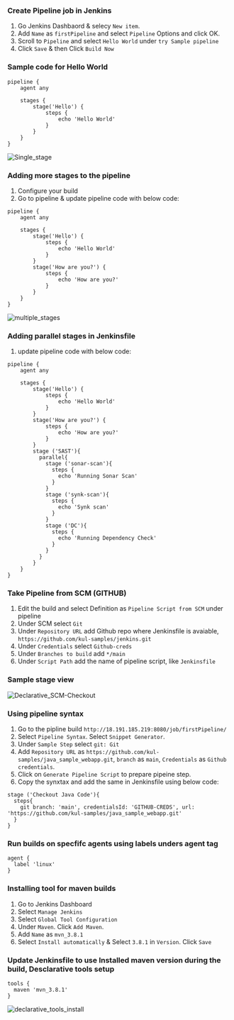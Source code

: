 ### Create Pipeline job in Jenkins
1. Go Jenkins Dashbaord & selecy `New item`.
2. Add `Name` as `firstPipeline` and select `Pipeline` Options and click OK.
3. Scroll to `Pipeline` and select `Hello World` under `try Sample pipeline`
4. Click `Save` & then Click `Build Now`
### Sample code for Hello World
```
pipeline {
    agent any

    stages {
        stage('Hello') {
            steps {
                echo 'Hello World'
            }
        }
    }
}
```
![Single_stage](https://github.com/kul-samples/jenkins/blob/main/labs/Single_stage.PNG?raw=true)

### Adding more stages to the pipeline
1. Configure your build
2. Go to pipeline & update pipeline code with below code:
```
pipeline {
    agent any

    stages {
        stage('Hello') {
            steps {
                echo 'Hello World'
            }
        }
        stage('How are you?') {
            steps {
                echo 'How are you?'
            }
        }
    }
}
```
![multiple_stages](https://github.com/kul-samples/jenkins/blob/main/labs/multiple_stages.PNG?raw=true)

### Adding parallel stages in Jenkinsfile
1. update pipeline code with below code:
```
pipeline {
    agent any

    stages {
        stage('Hello') {
            steps {
                echo 'Hello World'
            }
        }
        stage('How are you?') {
            steps {
                echo 'How are you?'
            }
        }
        stage ('SAST'){
          parallel{
            stage ('sonar-scan'){
              steps {
                echo 'Running Sonar Scan'
              }
            }
            stage ('synk-scan'){
              steps {
                echo 'Synk scan'
              }
            }
            stage ('DC'){
              steps {
                echo 'Running Dependency Check'
              }
            }
          }
        }
    }
}
```

### Take Pipeline from SCM (GITHUB)
1. Edit the build and select Definition as `Pipeline Script from SCM` under pipeline
2. Under SCM select `Git`
3. Under `Repository URL` add Github repo where Jenkinsfile is avaiable, `https://github.com/kul-samples/jenkins.git`
4. Under `Credentials` select `Github-creds`
5. Under `Branches to build` add `*/main`
6. Under `Script Path` add the name of pipeline script, like `Jenkinsfile`
### Sample stage view
![Declarative_SCM-Checkout](https://github.com/kul-samples/jenkins/blob/main/labs/declarative_scm_checkout.PNG?raw=true)

### Using pipeline syntax
1. Go to the pipline build `http://18.191.185.219:8080/job/firstPipeline/`
2. Select `Pipeline Syntax`. Select `Snippet Generator`.
3. Under `Sample Step` select `git: Git`
4. Add `Repository URL` as `https://github.com/kul-samples/java_sample_webapp.git`, `branch` as `main`, `Credentials` as `Github credentials`.
5. Click on `Generate Pipeline Script` to prepare pipeine step.
6. Copy the synxtax and add the same in Jenkinsfile using below code:
```
stage ('Checkout Java Code'){
  steps{
    git branch: 'main', credentialsId: 'GITHUB-CREDS', url: 'https://github.com/kul-samples/java_sample_webapp.git'
  }
}
```
### Run builds on specfifc agents using labels unders agent tag
```
agent {
  label 'linux'
}
```

### Installing tool for maven builds
1. Go to Jenkins Dashboard
2. Select `Manage Jenkins`
3. Select `Global Tool Configuration`
4. Under `Maven`. Click `Add Maven`.
5. Add `Name` as `mvn_3.8.1`
6. Select `Install automatically` & Select `3.8.1` in `Version`. Click `Save`

### Update Jenkinsfile to use Installed maven version during the build, Desclarative tools setup
```
tools {
  maven 'mvn_3.8.1'
}
```
![declarative_tools_install](https://github.com/kul-samples/jenkins/blob/main/labs/declarative_tools_install.PNG?raw=true)
